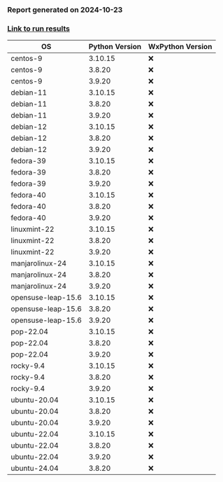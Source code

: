 ### Report generated on 2024-10-23
### [Link to run results](https://github.com/wieluk/psychopy_linux_installer/actions/runs/11485508602)

| OS | Python Version | WxPython Version |
|---|---|---|
| centos-9 | 3.10.15 | ❌ |
| centos-9 | 3.8.20 | ❌ |
| centos-9 | 3.9.20 | ❌ |
| debian-11 | 3.10.15 | ❌ |
| debian-11 | 3.8.20 | ❌ |
| debian-11 | 3.9.20 | ❌ |
| debian-12 | 3.10.15 | ❌ |
| debian-12 | 3.8.20 | ❌ |
| debian-12 | 3.9.20 | ❌ |
| fedora-39 | 3.10.15 | ❌ |
| fedora-39 | 3.8.20 | ❌ |
| fedora-39 | 3.9.20 | ❌ |
| fedora-40 | 3.10.15 | ❌ |
| fedora-40 | 3.8.20 | ❌ |
| fedora-40 | 3.9.20 | ❌ |
| linuxmint-22 | 3.10.15 | ❌ |
| linuxmint-22 | 3.8.20 | ❌ |
| linuxmint-22 | 3.9.20 | ❌ |
| manjarolinux-24 | 3.10.15 | ❌ |
| manjarolinux-24 | 3.8.20 | ❌ |
| manjarolinux-24 | 3.9.20 | ❌ |
| opensuse-leap-15.6 | 3.10.15 | ❌ |
| opensuse-leap-15.6 | 3.8.20 | ❌ |
| opensuse-leap-15.6 | 3.9.20 | ❌ |
| pop-22.04 | 3.10.15 | ❌ |
| pop-22.04 | 3.8.20 | ❌ |
| pop-22.04 | 3.9.20 | ❌ |
| rocky-9.4 | 3.10.15 | ❌ |
| rocky-9.4 | 3.8.20 | ❌ |
| rocky-9.4 | 3.9.20 | ❌ |
| ubuntu-20.04 | 3.10.15 | ❌ |
| ubuntu-20.04 | 3.8.20 | ❌ |
| ubuntu-20.04 | 3.9.20 | ❌ |
| ubuntu-22.04 | 3.10.15 | ❌ |
| ubuntu-22.04 | 3.8.20 | ❌ |
| ubuntu-22.04 | 3.9.20 | ❌ |
| ubuntu-24.04 | 3.8.20 | ❌ |
